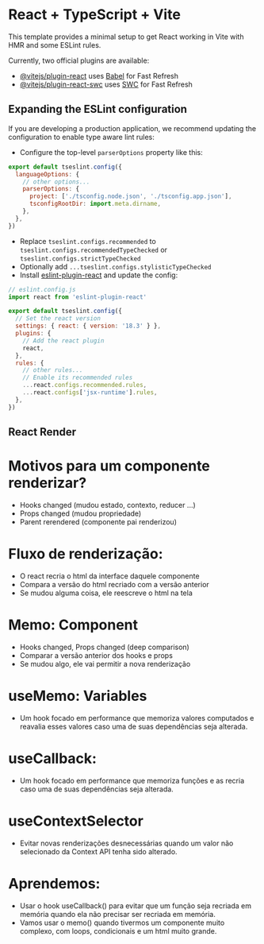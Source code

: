 # React + TypeScript + Vite

This template provides a minimal setup to get React working in Vite with HMR and some ESLint rules.

Currently, two official plugins are available:

- [@vitejs/plugin-react](https://github.com/vitejs/vite-plugin-react/blob/main/packages/plugin-react/README.md) uses [Babel](https://babeljs.io/) for Fast Refresh
- [@vitejs/plugin-react-swc](https://github.com/vitejs/vite-plugin-react-swc) uses [SWC](https://swc.rs/) for Fast Refresh

## Expanding the ESLint configuration

If you are developing a production application, we recommend updating the configuration to enable type aware lint rules:

- Configure the top-level `parserOptions` property like this:

```js
export default tseslint.config({
  languageOptions: {
    // other options...
    parserOptions: {
      project: ['./tsconfig.node.json', './tsconfig.app.json'],
      tsconfigRootDir: import.meta.dirname,
    },
  },
})
```

- Replace `tseslint.configs.recommended` to `tseslint.configs.recommendedTypeChecked` or `tseslint.configs.strictTypeChecked`
- Optionally add `...tseslint.configs.stylisticTypeChecked`
- Install [eslint-plugin-react](https://github.com/jsx-eslint/eslint-plugin-react) and update the config:

```js
// eslint.config.js
import react from 'eslint-plugin-react'

export default tseslint.config({
  // Set the react version
  settings: { react: { version: '18.3' } },
  plugins: {
    // Add the react plugin
    react,
  },
  rules: {
    // other rules...
    // Enable its recommended rules
    ...react.configs.recommended.rules,
    ...react.configs['jsx-runtime'].rules,
  },
})
```
## React Render

# Motivos para um componente renderizar?
- Hooks changed (mudou estado, contexto, reducer ...)
- Props changed (mudou propriedade)
- Parent rerendered (componente pai renderizou)

# Fluxo de renderização:
- O react recria o html da interface daquele componente
- Compara a versão do html recriado com a versão anterior
- Se mudou alguma coisa, ele reescreve o html na tela

# Memo: Component
- Hooks changed, Props changed (deep comparison)
- Comparar a versão anterior dos hooks e props
- Se mudou algo, ele vai permitir a nova renderização

# useMemo: Variables
- Um hook focado em performance que memoriza valores computados e reavalia esses valores caso uma de suas dependências seja alterada.

# useCallback:
- Um hook focado em performance que memoriza funções e as recria caso uma de suas dependências seja alterada.

# useContextSelector
- Evitar novas renderizações desnecessárias quando um valor não selecionado da Context API tenha sido alterado.

# Aprendemos:
- Usar o hook useCallback() para evitar que um função seja recriada em memória quando ela não
precisar ser recriada em memória.
- Vamos usar o memo() quando tivermos um componente muito complexo, com loops, condicionais e um
html muito grande.